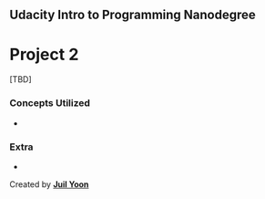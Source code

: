## Udacity Intro to Programming Nanodegree
# Project 2

[TBD]

### Concepts Utilized
-

### Extra
-

Created by [**Juil Yoon**](http://juil.me)
